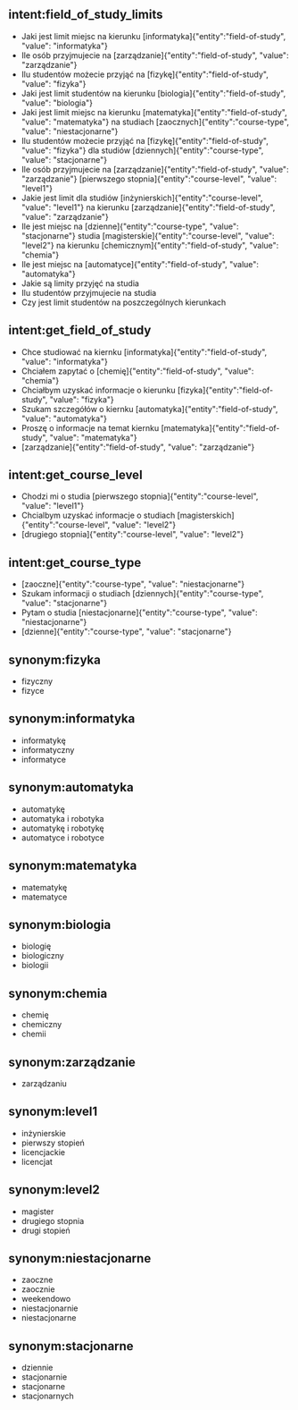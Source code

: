 ## intent:field_of_study_limits
-   Jaki jest limit miejsc na kierunku [informatyka]{"entity":"field-of-study", "value": "informatyka"}
-   Ile osób przyjmujecie na [zarządzanie]{"entity":"field-of-study", "value": "zarządzanie"}
-   Ilu studentów możecie przyjąć na [fizykę]{"entity":"field-of-study", "value": "fizyka"}
-   Jaki jest limit studentów na kierunku [biologia]{"entity":"field-of-study", "value": "biologia"}
-   Jaki jest limit miejsc na kierunku [matematyka]{"entity":"field-of-study", "value": "matematyka"} na studiach [zaocznych]{"entity":"course-type", "value": "niestacjonarne"}
-   Ilu studentów możecie przyjąć na [fizykę]{"entity":"field-of-study", "value": "fizyka"} dla studiów [dziennych]{"entity":"course-type", "value": "stacjonarne"}
-   Ile osób przyjmujecie na [zarządzanie]{"entity":"field-of-study", "value": "zarządzanie"} [pierwszego stopnia]{"entity":"course-level", "value": "level1"}
-   Jakie jest limit dla studiów [inżynierskich]{"entity":"course-level", "value": "level1"} na kierunku [zarządzanie]{"entity":"field-of-study", "value": "zarządzanie"}
-   Ile jest miejsc na [dzienne]{"entity":"course-type", "value": "stacjonarne"} studia [magisterskie]{"entity":"course-level", "value": "level2"} na kierunku [chemicznym]{"entity":"field-of-study", "value": "chemia"}
-   Ile jest miejsc na [automatyce]{"entity":"field-of-study", "value": "automatyka"}
-   Jakie są limity przyjęć na studia
-   Ilu studentów przyjmujecie na studia
-   Czy jest limit studentów na poszczególnych kierunkach

## intent:get_field_of_study
-   Chce studiować na kiernku [informatyka]{"entity":"field-of-study", "value": "informatyka"}
-   Chciałem zapytać o [chemię]{"entity":"field-of-study", "value": "chemia"}
-   Chciałbym uzyskać informacje o kierunku [fizyka]{"entity":"field-of-study", "value": "fizyka"}
-   Szukam szczegółów o kiernku [automatyka]{"entity":"field-of-study", "value": "automatyka"}
-   Proszę o informacje na temat kiernku [matematyka]{"entity":"field-of-study", "value": "matematyka"}
-   [zarządzanie]{"entity":"field-of-study", "value": "zarządzanie"}

## intent:get_course_level
-   Chodzi mi o studia [pierwszego stopnia]{"entity":"course-level", "value": "level1"}
-   Chcialbym uzyskać informacje o studiach [magisterskich]{"entity":"course-level", "value": "level2"}
-   [drugiego stopnia]{"entity":"course-level", "value": "level2"}

## intent:get_course_type
-   [zaoczne]{"entity":"course-type", "value": "niestacjonarne"}
-   Szukam informacji o studiach [dziennych]{"entity":"course-type", "value": "stacjonarne"}
-   Pytam o studia [niestacjonarne]{"entity":"course-type", "value": "niestacjonarne"}
-   [dzienne]{"entity":"course-type", "value": "stacjonarne"}

## synonym:fizyka
-   fizyczny
-   fizyce

## synonym:informatyka
-   informatykę
-   informatyczny
-   informatyce

##  synonym:automatyka
-   automatykę
-   automatyka i robotyka
-   automatykę i robotykę
-   automatyce i robotyce

## synonym:matematyka
-   matematykę
-   matematyce

## synonym:biologia
-   biologię
-   biologiczny
-   biologii

##  synonym:chemia
-   chemię
-   chemiczny
-   chemii

##  synonym:zarządzanie
-   zarządzaniu

## synonym:level1
-   inżynierskie
-   pierwszy stopień
-   licencjackie
-   licencjat

## synonym:level2
-   magister
-   drugiego stopnia
-   drugi stopień

## synonym:niestacjonarne
-   zaoczne
-   zaocznie
-   weekendowo
-   niestacjonarnie
-   niestacjonarne

## synonym:stacjonarne
-   dziennie
-   stacjonarnie
-   stacjonarne
-   stacjonarnych